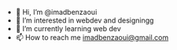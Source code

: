 - 👋 Hi, I’m @imadbenzaoui
- 👀 I’m interested in webdev and designingg
- 🌱 I’m currently learning web dev
- 📫 How to reach me imadbenzaoui@gmail.com


<!---
imadbenzaoui/imadbenzaoui is a ✨ special ✨ repository because its `README.md` (this file) appears on your GitHub profile.
You can click the Preview link to take a look at your changes.
--->
